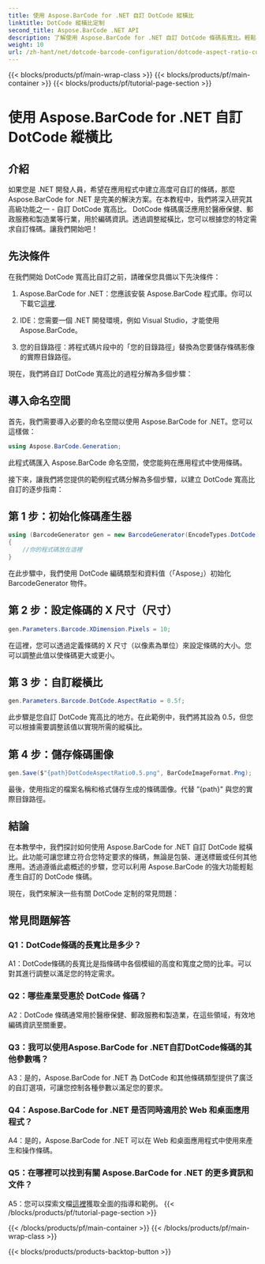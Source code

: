 ```yaml
---
title: 使用 Aspose.BarCode for .NET 自訂 DotCode 縱橫比
linktitle: DotCode 縱橫比定制
second_title: Aspose.BarCode .NET API
description: 了解使用 Aspose.BarCode for .NET 自訂 DotCode 條碼長寬比。輕鬆為您的應用程式建立客製化條碼。
weight: 10
url: /zh-hant/net/dotcode-barcode-configuration/dotcode-aspect-ratio-customization/
---
```


{{< blocks/products/pf/main-wrap-class >}}
{{< blocks/products/pf/main-container >}}
{{< blocks/products/pf/tutorial-page-section >}}

# 使用 Aspose.BarCode for .NET 自訂 DotCode 縱橫比

## 介紹

如果您是 .NET 開發人員，希望在應用程式中建立高度可自訂的條碼，那麼 Aspose.BarCode for .NET 是完美的解決方案。在本教程中，我們將深入研究其高級功能之一 - 自訂 DotCode 寬高比。 DotCode 條碼廣泛應用於醫療保健、郵政服務和製造業等行業，用於編碼資訊。透過調整縱橫比，您可以根據您的特定需求自訂條碼。讓我們開始吧！

## 先決條件

在我們開始 DotCode 寬高比自訂之前，請確保您具備以下先決條件：

1.  Aspose.BarCode for .NET：您應該安裝 Aspose.BarCode 程式庫。你可以下載它[這裡](https://releases.aspose.com/barcode/net/).

2. IDE：您需要一個 .NET 開發環境，例如 Visual Studio，才能使用 Aspose.BarCode。

3. 您的目錄路徑：將程式碼片段中的「您的目錄路徑」替換為您要儲存條碼影像的實際目錄路徑。

現在，我們將自訂 DotCode 寬高比的過程分解為多個步驟：

## 導入命名空間

首先，我們需要導入必要的命名空間以使用 Aspose.BarCode for .NET。您可以這樣做：

```csharp
using Aspose.BarCode.Generation;
```

此程式碼匯入 Aspose.BarCode 命名空間，使您能夠在應用程式中使用條碼。

接下來，讓我們將您提供的範例程式碼分解為多個步驟，以建立 DotCode 寬高比自訂的逐步指南：

## 第 1 步：初始化條碼產生器

```csharp
using (BarcodeGenerator gen = new BarcodeGenerator(EncodeTypes.DotCode, "Aspose"))
{
    //你的程式碼放在這裡
}
```

在此步驟中，我們使用 DotCode 編碼類型和資料值（「Aspose」）初始化 BarcodeGenerator 物件。

## 第 2 步：設定條碼的 X 尺寸（尺寸）

```csharp
gen.Parameters.Barcode.XDimension.Pixels = 10;
```

在這裡，您可以透過定義條碼的 X 尺寸（以像素為單位）來設定條碼的大小。您可以調整此值以使條碼更大或更小。

## 第 3 步：自訂縱橫比

```csharp
gen.Parameters.Barcode.DotCode.AspectRatio = 0.5f;
```

此步驟是您自訂 DotCode 寬高比的地方。在此範例中，我們將其設為 0.5，但您可以根據需要調整該值以實現所需的縱橫比。

## 第 4 步：儲存條碼圖像

```csharp
gen.Save($"{path}DotCodeAspectRatio0.5.png", BarCodeImageFormat.Png);
```

最後，使用指定的檔案名稱和格式儲存生成的條碼圖像。代替 ”{path}" 與您的實際目錄路徑。

## 結論

在本教學中，我們探討如何使用 Aspose.BarCode for .NET 自訂 DotCode 縱橫比。此功能可讓您建立符合您特定要求的條碼，無論是包裝、運送標籤或任何其他應用。透過遵循此處概述的步驟，您可以利用 Aspose.BarCode 的強大功能輕鬆產生自訂的 DotCode 條碼。

現在，我們來解決一些有關 DotCode 定制的常見問題：

## 常見問題解答

### Q1：DotCode條碼的長寬比是多少？

A1：DotCode條碼的長寬比是指條碼中各個模組的高度和寬度之間的比率。可以對其進行調整以滿足您的特定需求。

### Q2：哪些產業受惠於 DotCode 條碼？

A2：DotCode 條碼通常用於醫療保健、郵政服務和製造業，在這些領域，有效地編碼資訊至關重要。

### Q3：我可以使用Aspose.BarCode for .NET自訂DotCode條碼的其他參數嗎？

A3：是的，Aspose.BarCode for .NET 為 DotCode 和其他條碼類型提供了廣泛的自訂選項，可讓您控制各種參數以滿足您的要求。

### Q4：Aspose.BarCode for .NET 是否同時適用於 Web 和桌面應用程式？

A4：是的，Aspose.BarCode for .NET 可以在 Web 和桌面應用程式中使用來產生和操作條碼。

### Q5：在哪裡可以找到有關 Aspose.BarCode for .NET 的更多資訊和文件？

A5：您可以探索文檔[這裡](https://reference.aspose.com/barcode/net/)獲取全面的指導和範例。
{{< /blocks/products/pf/tutorial-page-section >}}

{{< /blocks/products/pf/main-container >}}
{{< /blocks/products/pf/main-wrap-class >}}

{{< blocks/products/products-backtop-button >}}
